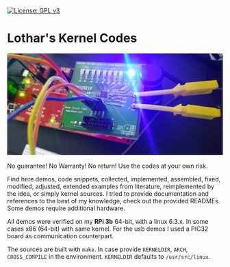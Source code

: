 <!---
[![aarch64-ci](https://github.com/Rubusch/c_linux/actions/workflows/aarch64-ci.yml/badge.svg)](https://github.com/Rubusch/c_linux/actions/workflows/aarch64-ci.yml)
[![armhf-ci](https://github.com/Rubusch/c_linux/actions/workflows/armhf-ci.yml/badge.svg)](https://github.com/Rubusch/c_linux/actions/workflows/armhf-ci.yml)
[![CircleCI](https://dl.circleci.com/status-badge/img/gh/Rubusch/c_linux/tree/master.svg?style=shield)](https://dl.circleci.com/status-badge/redirect/gh/Rubusch/c_linux/tree/master)
-->
[![License: GPL v3](https://img.shields.io/badge/License-GPL%20v3-blue.svg)](https://www.gnu.org/licenses/gpl-3.0.html)


# Lothar's Kernel Codes

![Hardware](./backstage/pics/screenshot01.jpg)  

No guarantee! No Warranty! No return! Use the codes at your own risk.  

Find here demos, code snippets, collected, implemented, assembled, fixed, modified, adjusted, extended examples from literature, reimplemented by the idea, or simply
kernel sources. I tried to provide documentation and references to the best of my knowledge, check out the provided READMEs. Some demos require additional hardware.  

All demos were verified on my **RPi 3b** 64-bit, with a linux 6.3.x. In some cases x86 (64-bit) with same kernel. For the usb demos I used a PIC32 board as
communication counterpart.  

The sources are built with `make`. In case provide `KERNELDIR`, `ARCH`, `CROSS_COMPILE` in the environment. `KERNELDIR` defaults to `/usr/src/linux`.  
